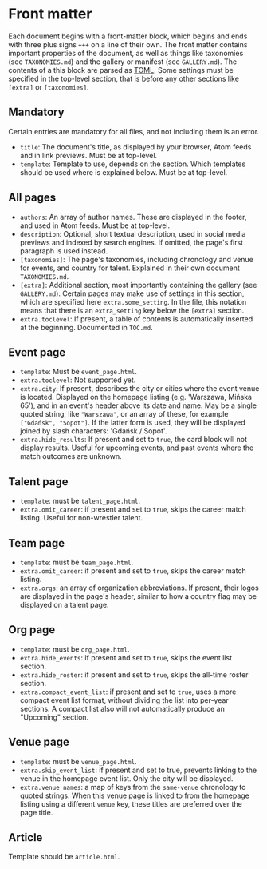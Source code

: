 # Front matter

Each document begins with a front-matter block, which begins and ends with three plus signs `+++` on a line of their own.
The front matter contains important properties of the document, as well as things like taxonomies (see `TAXONOMIES.md`) and the gallery or manifest (see `GALLERY.md`).
The contents of a this block are parsed as [TOML](https://toml.io/en/).
Some settings must be specified in the top-level section, that is before any other sections like `[extra]` or `[taxonomies]`.

## Mandatory

Certain entries are mandatory for all files, and not including them is an error.

* `title`: The document's title, as displayed by your browser, Atom feeds and in link previews. Must be at top-level.
* `template`: Template to use, depends on the section. Which templates should be used where is explained below. Must be at top-level.

## All pages

* `authors`: An array of author names. These are displayed in the footer, and used in Atom feeds. Must be at top-level.
* `description`: Optional, short textual description, used in social media previews and indexed by search engines. If omitted, the page's first paragraph is used instead.
* `[taxonomies]`: The page's taxonomies, including chronology and venue for events, and country for talent. Explained in their own document `TAXONOMIES.md`.
* `[extra]`: Additional section, most importantly containing the gallery (see `GALLERY.md`). Certain pages may make use of settings in this section, which are specified here `extra.some_setting`. In the file, this notation means that there is an `extra_setting` key below the `[extra]` section.
* `extra.toclevel`: If present, a table of contents is automatically inserted at the beginning. Documented in `TOC.md`.

## Event page

* `template`: Must be `event_page.html`.
* `extra.toclevel`: Not supported yet.
* `extra.city`: If present, describes the city or cities where the event venue is located. Displayed on the homepage listing (e.g. 'Warszawa, Mińska 65'), and in an event's header above its date and name. May be a single quoted string, like `"Warszawa"`, or an array of these, for example `["Gdańsk", "Sopot"]`. If the latter form is used, they will be displayed joined by slash characters: 'Gdańsk / Sopot'.
* `extra.hide_results`: If present and set to `true`, the card block will not display results. Useful for upcoming events, and past events where the match outcomes are unknown.

## Talent page

* `template`: must be `talent_page.html`.
* `extra.omit_career`: if present and set to `true`, skips the career match listing. Useful for non-wrestler talent.

## Team page

* `template`: must be `team_page.html`.
* `extra.omit_career`: if present and set to `true`, skips the career match listing.
* `extra.orgs`: an array of organization abbreviations. If present, their logos are displayed in the page's header, similar to how a country flag may be displayed on a talent page.

## Org page

* `template`: must be `org_page.html`.
* `extra.hide_events`: if present and set to `true`, skips the event list section.
* `extra.hide_roster`: if present and set to `true`, skips the all-time roster section.
* `extra.compact_event_list`: if present and set to `true`, uses a more compact event list format, without dividing the list into per-year sections. A compact list also will not automatically produce an "Upcoming" section.

## Venue page

* `template`: must be `venue_page.html`.
* `extra.skip_event_list`: if present and set to true, prevents linking to the venue in the homepage event list. Only the city will be displayed.
* `extra.venue_names`: a map of keys from the `same-venue` chronology to quoted strings. When this venue page is linked to from the homepage listing using a different `venue` key, these titles are preferred over the page title.

## Article

Template should be `article.html`.
